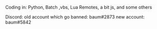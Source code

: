 Coding in: Python, Batch ,vbs, Lua Remotes, a bit js, and some others

Discord: 
old account which go banned: baum#2873
new account: baum#5842

